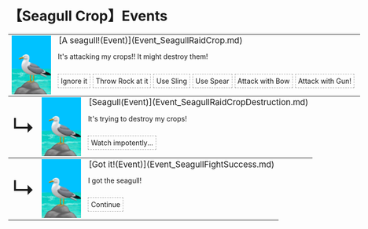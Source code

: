 # 【Seagull Crop】Events  
<div class="" style="width:800px;margin-bottom:-15px;"><table><tr style="height:10px"><td rowspan=3 style="width:80px"><div class="gamecard" style="width:80px; height:120px;"><a href="Event_SeagullRaidCrop.md" style="color:black"><img decoding="async" src="../wiki/Sprite/Seagull.png" class="cardimage" style="max-width:80px;max-height:120px;"></a></div></td><td style="font-size: 1.2em">[A seagull!(Event)](Event_SeagullRaidCrop.md)</td></tr><tr><td>It's attacking my crops!! It might destroy them!</td></tr><tr><td><div style="display:inline-block"><div style="margin-right:5px;padding:5px;border:1px dashed darkgray;display: inline-block">Ignore it</div><div style="margin-right:5px;padding:5px;border:1px dashed darkgray;display: inline-block">Throw Rock at it</div><div style="margin-right:5px;padding:5px;border:1px dashed darkgray;display: inline-block">Use Sling</div><div style="margin-right:5px;padding:5px;border:1px dashed darkgray;display: inline-block">Use Spear</div><div style="margin-right:5px;padding:5px;border:1px dashed darkgray;display: inline-block">Attack with Bow</div><div style="margin-right:5px;padding:5px;border:1px dashed darkgray;display: inline-block">Attack with Gun!</div></div></td></tr></table></div><div class="" style="width:800px;margin-bottom:-15px;"><table><tr style="height:10px"><td rowspan=3 style="width:45px"><font size=50>↳</font></td><td rowspan=3 style="width:80px"><div class="gamecard" style="width:80px; height:120px;"><a href="Event_SeagullRaidCropDestruction.md" style="color:black"><img decoding="async" src="../wiki/Sprite/Seagull.png" class="cardimage" style="max-width:80px;max-height:120px;"></a></div></td><td style="font-size: 1.2em">[Seagull(Event)](Event_SeagullRaidCropDestruction.md)</td></tr><tr><td>It's trying to destroy my crops!</td></tr><tr><td><div style="display:inline-block"><div style="margin-right:5px;padding:5px;border:1px dashed darkgray;display: inline-block">Watch impotently...</div></div></td></tr></table></div><div class="" style="width:800px;margin-bottom:-15px;"><table><tr style="height:10px"><td rowspan=3 style="width:45px"><font size=50>↳</font></td><td rowspan=3 style="width:80px"><div class="gamecard" style="width:80px; height:120px;"><a href="Event_SeagullFightSuccess.md" style="color:black"><img decoding="async" src="../wiki/Sprite/Seagull.png" class="cardimage" style="max-width:80px;max-height:120px;"></a></div></td><td style="font-size: 1.2em">[Got it!(Event)](Event_SeagullFightSuccess.md)</td></tr><tr><td>I got the seagull!</td></tr><tr><td><div style="display:inline-block"><div style="margin-right:5px;padding:5px;border:1px dashed darkgray;display: inline-block">Continue</div></div></td></tr></table></div><hr>  


<script>document.title="Seagull CropEvents - Card Survival Wiki";</script>
